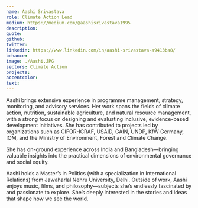 ```yaml
---
name: Aashi Srivastava
role: Climate Action Lead
medium: https://medium.com/@aashisrivastava1995
description:
quote:
github: 
twitter: 
linkedin: https://www.linkedin.com/in/aashi-srivastava-a9413ba8/
behance:
image: ./Aashi.JPG
sectors: Climate Action
projects: 
accentcolor:
text:
---
```


Aashi brings extensive experience in programme management, strategy, monitoring, and advisory services. Her work spans the fields of climate action, nutrition, sustainable agriculture, and natural resource management, with a strong focus on designing and evaluating inclusive, evidence-based development initiatives. She has contributed to projects led by organizations such as CIFOR-ICRAF, USAID, GAIN, UNDP, KfW Germany, IOM, and the Ministry of Environment, Forest and Climate Change.

She has on-ground experience across India and Bangladesh—bringing valuable insights into the practical dimensions of environmental governance and social equity.

Aashi holds a Master’s in Politics (with a specialization in International Relations) from Jawaharlal Nehru University, Delhi. Outside of work, Aashi enjoys music, films, and philosophy—subjects she’s endlessly fascinated by and passionate to explore. She’s deeply interested in the stories and ideas that shape how we see the world.
